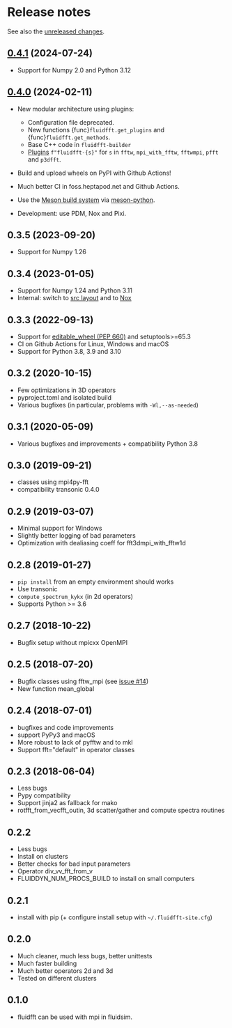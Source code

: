 # Release notes

See also the [unreleased changes].

## [0.4.1] (2024-07-24)

- Support for Numpy 2.0 and Python 3.12

## [0.4.0] (2024-02-11)

- New modular architecture using plugins:

  - Configuration file deprecated.
  - New functions {func}`fluidfft.get_plugins` and {func}`fluidfft.get_methods`.
  - Base C++ code in `fluidfft-builder`
  - [Plugins](#plugins) `f"fluidfft-{s}"` for `s` in `fftw`, `mpi_with_fftw`,
  `fftwmpi`, `pfft` and `p3dfft`.

- Build and upload wheels on PyPI with Github Actions!
- Much better CI in foss.heptapod.net and Github Actions.
- Use the [Meson build system](https://mesonbuild.com) via
  [meson-python](https://github.com/mesonbuild/meson-python).
- Development: use PDM, Nox and Pixi.

## 0.3.5 (2023-09-20)

- Support for Numpy 1.26

## 0.3.4 (2023-01-05)

- Support for Numpy 1.24 and Python 3.11
- Internal: switch to [src layout](https://packaging.python.org/en/latest/discussions/src-layout-vs-flat-layout/)
  and to [Nox](https://nox.thea.codes)

## 0.3.3 (2022-09-13)

- Support for [editable_wheel (PEP 660)](https://peps.python.org/pep-0660/) and setuptools>=65.3
- CI on Github Actions for Linux, Windows and macOS
- Support for Python 3.8, 3.9 and 3.10

## 0.3.2 (2020-10-15)

- Few optimizations in 3D operators
- pyproject.toml and isolated build
- Various bugfixes (in particular, problems with `-Wl,--as-needed`)

## 0.3.1 (2020-05-09)

- Various bugfixes and improvements + compatibility Python 3.8

## 0.3.0 (2019-09-21)

- classes using mpi4py-fft
- compatibility transonic 0.4.0

## 0.2.9 (2019-03-07)

- Minimal support for Windows
- Slightly better logging of bad parameters
- Optimization with dealiasing coeff for fft3dmpi_with_fftw1d

## 0.2.8 (2019-01-27)

- `pip install` from an empty environment should works
- Use transonic
- `compute_spectrum_kykx` (in 2d operators)
- Supports Python >= 3.6

## 0.2.7 (2018-10-22)

- Bugfix setup without mpicxx OpenMPI

## 0.2.5 (2018-07-20)

- Bugfix classes using fftw_mpi (see [issue #14](https://foss.heptapod.net/fluiddyn/fluidfft/issues/14))
- New function mean_global

## 0.2.4 (2018-07-01)

- bugfixes and code improvements
- support PyPy3 and macOS
- More robust to lack of pyfftw and to mkl
- Support fft="default" in operator classes

## 0.2.3 (2018-06-04)

- Less bugs
- Pypy compatibility
- Support jinja2 as fallback for mako
- rotfft_from_vecfft_outin, 3d scatter/gather and compute spectra routines

## 0.2.2

- Less bugs
- Install on clusters
- Better checks for bad input parameters
- Operator div_vv_fft_from_v
- FLUIDDYN_NUM_PROCS_BUILD to install on small computers

## 0.2.1

- install with pip (+ configure install setup with `~/.fluidfft-site.cfg`)

## 0.2.0

- Much cleaner, much less bugs, better unittests
- Much faster building
- Much better operators 2d and 3d
- Tested on different clusters

## 0.1.0

- fluidfft can be used with mpi in fluidsim.

[0.4.0]: https://foss.heptapod.net/fluiddyn/fluidfft/-/compare/0.3.5...0.4.0
[0.4.1]: https://foss.heptapod.net/fluiddyn/fluidfft/-/compare/0.4.0...0.4.1
[unreleased changes]: https://foss.heptapod.net/fluiddyn/fluidfft/-/compare/0.4.1...branch%2Fdefault
